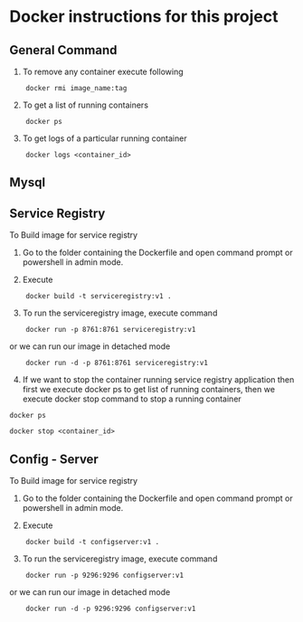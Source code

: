 # Docker instructions for this project

## General Command

1) To remove any container execute following

```
	docker rmi image_name:tag
```

2) To get a list of running containers

```
	docker ps
```

3) To get logs of a particular running container
```
	docker logs <container_id>
```

## Mysql


## Service Registry

To Build image for service registry

1) Go to the folder containing the Dockerfile and open command prompt or powershell in admin mode.

2) Execute

```
	docker build -t serviceregistry:v1 .
```

3) To run the serviceregistry image, execute command

```
	docker run -p 8761:8761 serviceregistry:v1
```
or we can run our image in detached mode

```
	docker run -d -p 8761:8761 serviceregistry:v1
```

4) If we want to stop the container running service registry application 
then first we execute docker ps to get list of running containers, then we execute docker stop command to stop a running container 
```
docker ps

docker stop <container_id>
```

## Config - Server

To Build image for service registry

1) Go to the folder containing the Dockerfile and open command prompt or powershell in admin mode.

2) Execute

```
	docker build -t configserver:v1 .
```

3) To run the serviceregistry image, execute command

```
	docker run -p 9296:9296 configserver:v1
```
or we can run our image in detached mode

```
	docker run -d -p 9296:9296 configserver:v1
```
